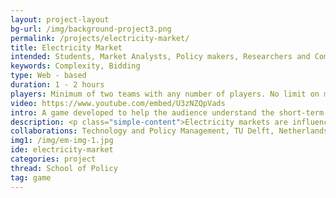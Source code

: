 ```yaml
---
layout: project-layout
bg-url: /img/background-project3.png
permalink: /projects/electricity-market/
title: Electricity Market
intended: Students, Market Analysts, Policy makers, Researchers and Companies in the Power Sector
keywords: Complexity, Bidding
type: Web - based
duration: 1 - 2 hours
players: Minimum of two teams with any number of players. No limit on maximum number of players
video: https://www.youtube.com/embed/U3zNZQpVads
intro: A game developed to help the audience understand the short-term and long-term dynamics of electricity and carbon markets.
description: <p class="simple-content">Electricity markets are influenced by transactions in the market, policy decisions, evolving institutions, unstable fuel prices, availability of fuel and advances in technology. These varying characteristics makes it difficult to analyse and understand the behavior of electricity markets. We developed the Electricity Market Simulation game as a space where participants play different roles of maket players and understand its behavior. The primary objectives of the game are:<ol> <li> To teach the dynamics of electricity markets.</li> <li>To analyse and understand the impact of various policies in such system.</li></ol><p/><p class="simple-content">Outputs include a game, game manuals, relevant documentation and analysis of game sessions.<p/>
collaborations: Technology and Policy Management, TU Delft, Netherlands
img1: /img/em-img-1.jpg
ide: electricity-market
categories: project
thread: School of Policy
tag: game
---
```

